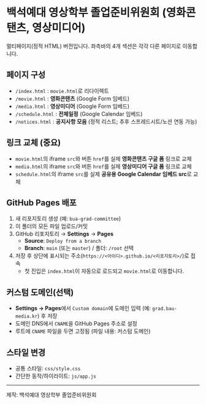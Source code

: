 
# 백석예대 영상학부 졸업준비위원회 (영화콘탠츠, 영상미디어)

멀티페이지(정적 HTML) 버전입니다. 좌측바의 4개 섹션은 각각 다른 페이지로 이동합니다.

## 페이지 구성
- `/index.html` : `movie.html`로 리다이렉트
- `/movie.html` : **영화콘탠츠** (Google Form 임베드)
- `/media.html` : **영상미디어** (Google Form 임베드)
- `/schedule.html` : **전체일정** (Google Calendar 임베드)
- `/notices.html` : **공지사항 모음** (정적 리스트; 추후 스프레드시트/노션 연동 가능)

## 링크 교체 (중요)
- `movie.html`의 iframe `src`와 버튼 `href`를 실제 **영화콘탠츠 구글 폼** 링크로 교체
- `media.html`의 iframe `src`와 버튼 `href`를 실제 **영상미디어 구글 폼** 링크로 교체
- `schedule.html`의 iframe `src`를 실제 **공유용 Google Calendar 임베드 src**로 교체

## GitHub Pages 배포
1. 새 리포지토리 생성 (예: `bua-grad-committee`)
2. 이 폴더의 모든 파일 업로드/커밋
3. GitHub 리포지토리 → **Settings** → **Pages**
   - **Source**: `Deploy from a branch`
   - **Branch**: `main` (또는 `master`) / 폴더: `/root` 선택
4. 저장 후 상단에 표시되는 주소(`https://<아이디>.github.io/<리포지토리>/`)로 접속
   - 첫 진입은 `index.html`이 자동으로 로드되고 `movie.html`로 이동합니다.

## 커스텀 도메인(선택)
- **Settings → Pages**에서 `Custom domain`에 도메인 입력 (예: `grad.bau-media.kr`) 후 저장
- 도메인 DNS에서 `CNAME`을 GitHub Pages 주소로 설정
- 루트에 `CNAME` 파일을 두면 고정됨 (파일 내용: 커스텀 도메인)

## 스타일 변경
- 공통 스타일: `css/style.css`
- 간단한 동작/하이라이트: `js/app.js`

---
제작: 백석예대 영상학부 졸업준비위원회
